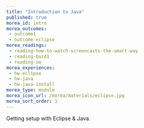 ```yaml
---
title: "Introduction to Java"
published: true
morea_id: intro
morea_outcomes:
 - outcome1
 - outcome-eclipse
morea_readings:
 - reading-how-to-watch-screencasts-the-smart-way
 - reading-burd1
 - reading-oo
morea_experiences:
 - hw-eclipse
 - hw-java
 - hw-java-install
morea_type: module
morea_icon_url: /morea/materials/eclipse.jpg
morea_sort_order: 1
---
```


Getting setup with Eclipse & Java.
